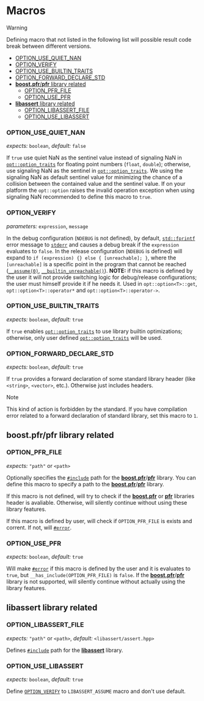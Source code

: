 ﻿
# Macros

> [!WARNING]
> Defining macro that not listed in the following list will possible result code break between different versions.

- [OPTION_USE_QUIET_NAN](#option_use_quiet_nan)
- [OPTION_VERIFY](#option_verify)
- [OPTION_USE_BUILTIN_TRAITS](#option_use_builtin_traits)
- [OPTION_FORWARD_DECLARE_STD](#option_forward_declare_std)
- [**boost.pfr**/**pfr** library related](#boostpfrpfr-library-related)
    - [OPTION_PFR_FILE](#option_pfr_file)
    - [OPTION_USE_PFR](#option_use_pfr)
- [**libassert** library related](#libassert-library-related)
    - [OPTION_LIBASSERT_FILE](#option_libassert_file)
    - [OPTION_USE_LIBASSERT](#option_use_libassert)

### OPTION_USE_QUIET_NAN
*expects:* `boolean`, *default:* `false`

If `true` use quiet NaN as the sentinel value instead of signaling NaN in [`opt::option_traits`][option-traits] for floating point numbers (`float`, `double`); otherwise, use signaling NaN as the sentinel in [`opt::option_traits`][option-traits]. We using the signaling NaN as default sentinel value for minimizing the chance of a collision between the contained value and the sentinel value. If on your platform the `opt::option` raises the invalid operation exception when using signaling NaN recommended to define this macro to `true`.

### OPTION_VERIFY
*parameters:* `expression`, `message`

In the debug configuration (`NDEBUG` is not defined), by default, [`std::fprintf`][cpp-fprintf] error message to [`stderr`][cpp-stderr] and causes a debug break if the `expression` evaluates to `false`. In the release configuration (`NDEBUG` is defined) will expand to `if (expression) {} else { [unreachable]; }`, where the `[unreachable]` is a specific point in the program that cannot be reached ([`__assume(0)`][msvc-assume], [`__builtin_unreachable()`][gcc-unreachable]). **NOTE:** if this macro is defined by the user it will not provide switching logic for debug/release configurations; the user must himself provide it if he needs it. Used in `opt::option<T>::get`, `opt::option<T>::operator*` and `opt::option<T>::operator->`.

[msvc-assume]: https://learn.microsoft.com/en-us/cpp/intrinsics/assume
[gcc-unreachable]: https://gcc.gnu.org/onlinedocs/gcc/Other-Builtins.html#index-_005f_005fbuiltin_005funreachable
[cpp-fprintf]: https://en.cppreference.com/w/cpp/io/c/fprintf
[cpp-stderr]: https://en.cppreference.com/w/cpp/io/c/std_streams

### OPTION_USE_BUILTIN_TRAITS
*expects:* `boolean`, *default:* `true`

If `true` enables [`opt::option_traits`][option-traits] to use library builtin optimizations; otherwise, only user defined [`opt::option_traits`][option-traits] will be used.

[option-traits]: ./reference.md#option_traits

### OPTION_FORWARD_DECLARE_STD
*expects:* `boolean`, *default:* `true`

If `true` provides a forward declaration of some standard library header (like `<string>`, `<vector>`, etc.).
Otherwise just includes headers.

> [!NOTE]
> This kind of action is forbidden by the standard. 
> If you have compilation error related to a forward declaration of standard library, set this macro to `1`.

## **boost.pfr**/**pfr** library related

### OPTION_PFR_FILE
*expects:* `"path"` or `<path>`

Optionally specifies the [`#include`][cpp-include] path for the [**boost.pfr**][boost-pfr]/[**pfr**][pfr] library.
You can define this macro to specify a path to the [**boost.pfr**][boost-pfr]/[**pfr**][pfr] library.

If this macro is not defined, will try to check if the [**boost.pfr**][boost-pfr] or [**pfr**][pfr] libraries header is avaliable.
Otherwise, will silently continue without using these library features.

If this macro is defined by user, will check if `OPTION_PFR_FILE` is exists and corrent. If not, will [`#error`][cpp-error].


### OPTION_USE_PFR
*expects:* `boolean`, *default:* `true`

Will make [`#error`][cpp-error] if this macro is defined by the user and it is evaluates to `true`, but `__has_include(OPTION_PFR_FILE)` is `false`.
If the [**boost.pfr**][boost-pfr]/[**pfr**][pfr] library is not supported, will silently continue without actually using the library features.

## **libassert** library related

### OPTION_LIBASSERT_FILE
*expects:* `"path"` or `<path>`, *default:* `<libassert/assert.hpp>`

Defines [`#include`][cpp-include] path for the [**libassert**][libassert] library.

### OPTION_USE_LIBASSERT
*expects:* `boolean`, *default:* `true`

Define [`OPTION_VERIFY`](#option_verify) to `LIBASSERT_ASSUME` macro and don't use default.

[boost-pfr]: https://www.boost.org/doc/libs/1_83_0/doc/html/boost_pfr.html
[pfr]: https://github.com/apolukhin/pfr_non_boost/tree/master
[cpp-include]: https://en.cppreference.com/w/cpp/preprocessor/include
[cpp-error]: https://en.cppreference.com/w/cpp/preprocessor/error
[libassert]: https://github.com/jeremy-rifkin/libassert
